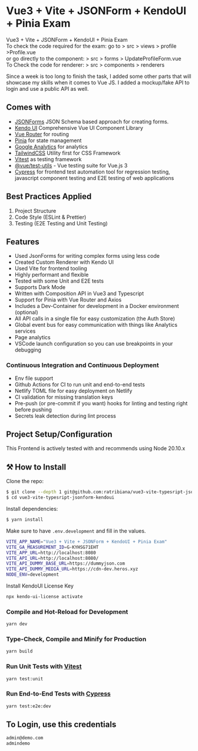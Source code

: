 # Vue3 + Vite + JSONForm + KendoUI + Pinia Exam

Vue3 + Vite + JSONForm + KendoUI + Pinia Exam
<br/>
To check the code required for the exam: go to > src > views > profile >Profile.vue
<br/>
or go directly to the component: > src > forms > UpdateProfileForm.vue
<br/>
To Check the code for renderer: > src > components > renderers

Since a week is too long to finish the task, I added some other parts that will showcase my skills when it comes to Vue JS. I added a mockup/fake API to login and use a public API as well.

## Comes with

- [JSONForms](https://jsonforms.io/) JSON Schema based approach for creating forms.
- [Kendo UI](https://www.telerik.com/kendo-vue-ui) Comprehensive Vue UI Component Library
- [Vue Router](https://router.vuejs.org) for routing
- [Pinia](https://pinia.vuejs.org) for state management
- [Google Analytics](https://github.com/MatteoGabriele/vue-gtag) for analytics
- [TailwindCSS](https://tailwindcss.com/) Utility first for CSS Framework
- [Vitest](https://vitest.dev/) as testing framework
- [@vue/test-utils](https://test-utils.vuejs.org/) - Vue testing suite for Vue.js 3
- [Cypress](https://www.cypress.io/) for frontend test automation tool for regression testing, javascript component testing and E2E testing of web applications

## Best Practices Applied
1. Project Structure
2. Code Style (ESLint & Prettier)
3. Testing (E2E Testing and Unit Testing)

## Features

- Used JsonForms for writing complex forms using less code
- Created Custom Renderer with Kendo UI
- Used Vite for frontend tooling
- Highly performant and flexible
- Tested with some Unit and E2E tests
- Supports Dark Mode
- Written with Composition API in Vue3 and Typescript
- Support for Pinia with Vue Router and Axios
- Includes a Dev-Container for development in a Docker environment (optional)
- All API calls in a single file for easy customization (the Auth Store)
- Global event bus for easy communication with things like Analytics services
- Page analytics
- VSCode launch configuration so you can use breakpoints in your debugging

### Continuous Integration and Continuous Deployment

- Env file support
- Github Actions for CI to run unit and end-to-end tests
- Netlify TOML file for easy deployment on Netlify
- CI validation for missing translation keys
- Pre-push (or pre-commit if you want) hooks for linting and testing right before pushing
- Secrets leak detection during lint process

## Project Setup/Configuration

This Frontend is actively tested with and recommends using Node 20.10.x

## ⚒ How to Install

Clone the repo:

```bash
$ git clone --depth 1 git@github.com:ratribiana/vue3-vite-typesript-jsonform-kendoui.git
$ cd vue3-vite-typesript-jsonform-kendoui
```

Install dependencies:
```bash
$ yarn install
```

Make sure to have `.env.development` and fill in the values.

```sh
VITE_APP_NAME="Vue3 + Vite + JSONForm + KendoUI + Pinia Exam"
VITE_GA_MEASUREMENT_ID=G-KYHSG71EHT
VITE_APP_URL=http://localhost:8080
VITE_API_URL=http://localhost:8080/
VITE_API_DUMMY_BASE_URL=https://dummyjson.com
VITE_API_DUMMY_MEDIA_URL=https://cdn-dev.heros.xyz
NODE_ENV=development
```

Install KendoUI License Key

```sh
npx kendo-ui-license activate
```

### Compile and Hot-Reload for Development

```sh
yarn dev
```

### Type-Check, Compile and Minify for Production

```sh
yarn build
```

### Run Unit Tests with [Vitest](https://vitest.dev/)

```sh
yarn test:unit
```

### Run End-to-End Tests with [Cypress](https://www.cypress.io/)

```sh
yarn test:e2e:dev
```

## To Login, use this credentials

```sh
admin@demo.com
admindemo
```